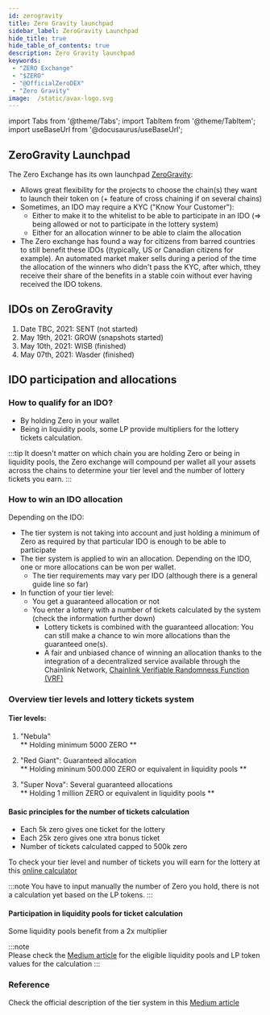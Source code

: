 ```yaml
---
id: zerogravity
title: Zero Gravity launchpad
sidebar_label: ZeroGravity Launchpad
hide_title: true
hide_table_of_contents: true
description: Zero Gravity launchpad
keywords:
 - "ZERO Exchange"
 - "$ZERO"
 - "@OfficialZeroDEX"
 - "Zero Gravity"
image:  /static/avax-logo.svg
---
```


import Tabs from '@theme/Tabs';
import TabItem from '@theme/TabItem';
import useBaseUrl from '@docusaurus/useBaseUrl';

## ZeroGravity Launchpad

The Zero Exchange has its own launchpad [ZeroGravity](https://medium.com/@OfficialZeroDex/introducing-the-zerogravity-launchpad-61fd8f751918):
	  
* Allows great flexibility for the projects to choose the chain(s) they want to launch their token on (+ feature of cross chaining if on several chains)
* Sometimes, an IDO may require a KYC ("Know Your Customer"):
	* Either to make it to the whitelist to be able to participate in an IDO (=> being allowed or not to participate in the lottery system)
	* Either for an allocation winner to be able to claim the allocation
* The Zero exchange has found a way for citizens from barred countries to still benefit these IDOs ((typically, US or Canadian citizens for example). An automated market maker sells during a period of the time the allocation of the winners who didn't pass the KYC, after which, tthey receive their share of the benefits in a stable coin without ever having received the IDO tokens.
 
  
## IDOs on ZeroGravity

1. Date TBC, 2021: SENT (not started)
1. May 19th, 2021: GROW (snapshots started)
1. May 10th, 2021: WISB (finished)
1. May 07th, 2021: Wasder (finished)


## IDO participation and allocations

### How to qualify for an IDO?

* By holding Zero in your wallet
* Being in liquidity pools, some LP provide multipliers for the lottery tickets calculation. 

:::tip
It doesn't matter on which chain you are holding Zero or being in liquidity pools, the Zero exchange will compound per wallet all your assets across the chains to determine your tier level and the number of lottery tickets you earn.
:::

### How to win an IDO allocation
      
Depending on the IDO:

* The tier system is not taking into account and just holding a minimum of Zero as required by that particular IDO is enough to be able to participate
* The tier system is applied to win an allocation. Depending on the IDO, one or more allocations can be won per wallet.
	* The tier requirements may vary per IDO (although there is a general guide line so far)
* In function of your tier level:  
	* You get a guaranteed allocation or not
	* You enter a lottery with a number of tickets calculated by the system (check the information further down)
		* Lottery tickets is combined with the guaranteed allocation: You can still make a chance to win more allocations than the guaranteed one(s).
		* A fair and unbiased chance of winning an allocation thanks to the integration of a decentralized service available through the Chainlink Network, [Chainlink Verifiable Randomness Function (VRF)](https://medium.com/@OfficialZeroDex/integrating-chainlink-vrf-to-secure-fair-distribution-of-zerogravity-ido-allocations-b839e6a0c594)

### Overview tier levels and lottery tickets system
      
#### Tier levels:
      
1. "Nebula"  
	** Holding minimum 5000 ZERO **
      
2. "Red Giant": Guaranteed allocation  
	** Holding mininum 500.000 ZERO or equivalent in liquidity pools **
      
3. "Super Nova": Several guaranteed allocations  
	** Holding 1 million ZERO or equivalent in liquidity pools **

#### Basic principles for the number of tickets calculation
      
* Each 5k zero gives one ticket for the lottery
* Each 25k zero gives one xtra bonus ticket
* Number of tickets calculated capped to 500k zero

To check your tier level and number of tickets you will earn for the lottery at this [online calculator](http://csb-z8u0x.netlify.app)

:::note
You have to input manually the number of Zero you hold, there is not a calculation yet based on the LP tokens.
:::

#### Participation in liquidity pools for ticket calculation
      
Some liquidity pools benefit from a 2x multiplier

:::note      
Please check the [Medium article](https://medium.com/@OfficialZeroDex/introducing-the-zerogravity-launchpad-61fd8f751918) for the eligible liquidity pools and LP token values for the calculation
:::

### Reference 

Check the official description of the tier system in this [Medium article](https://medium.com/@OfficialZeroDex/introducing-the-zerogravity-launchpad-61fd8f751918)

